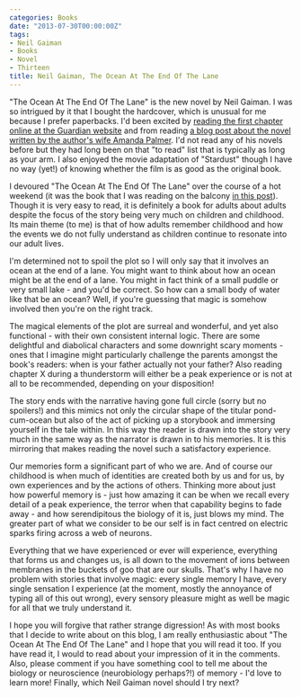 ```yaml
---
categories: Books
date: "2013-07-30T00:00:00Z"
tags:
- Neil Gaiman
- Books
- Novel
- Thirteen
title: Neil Gaiman, The Ocean At The End Of The Lane
---
```


"The Ocean At The End Of The Lane" is the new novel by Neil Gaiman. I was so intrigued by it that I bought the hardcover, which is unusual for me because I prefer paperbacks. I'd been excited by [reading the first chapter online at the Guardian website](http://www.theguardian.com/books/2013/jun/10/extract-ocean-end-lane-neil-gaiman) and from reading [a blog post about the novel written by the author's wife Amanda Palmer](http://amandapalmer.net/blog/20130618/). I'd not read any of his novels before but they had long been on that "to read" list that is typically as long as your arm. I also enjoyed the movie adaptation of "Stardust" though I have no way (yet!) of knowing whether the film is as good as the original book.

I devoured "The Ocean At The End Of The Lane" over the course of a hot weekend (it was the book that I was reading on the balcony [in this post](from-the-balcony)). Though it is very easy to read, it is definitely a book for adults about adults despite the focus of the story being very much on children and childhood. Its main theme (to me) is that of how adults remember childhood and how the events we do not fully understand as children continue to resonate into our adult lives.

I'm determined not to spoil the plot so I will only say that it involves an ocean at the end of a lane. You might want to think about how an ocean might be at the end of a lane. You might in fact think of a small puddle or very small lake - and you'd be correct. So how can a small body of water like that be an ocean? Well, if you're guessing that magic is somehow involved then you're on the right track.

The magical elements of the plot are surreal and wonderful, and yet also functional - with their own consistent internal logic. There are some delightful and diabolical characters and some downright scary moments - ones that I imagine might particularly challenge the parents amongst the book's readers: when is your father actually not your father? Also reading chapter X during a thunderstorm will either be a peak experience or is not at all to be recommended, depending on your disposition!

The story ends with the narrative having gone full circle (sorry but no spoilers!) and this mimics not only the circular shape of the titular pond-cum-ocean but also of the act of picking up a storybook and immersing yourself in the tale within. In this way the reader is drawn into the story very much in the same way as the narrator is drawn in to his memories. It is this mirroring that makes reading the novel such a satisfactory experience.

Our memories form a significant part of who we are. And of course our childhood is when much of identities are created both by us and for us, by own experiences and by the actions of others. Thinking more about just how powerful memory is - just how amazing it can be when we recall every detail of a peak experience, the terror when that capability begins to fade away - and how serendipitous the biology of it is, just blows my mind. The greater part of what we consider to be our self is in fact centred on electric sparks firing across a web of neurons.

Everything that we have experienced or ever will experience, everything that forms us and changes us, is all down to the movement of ions between membranes in the buckets of goo that are our skulls. That's why I have no problem with stories that involve magic: every single memory I have, every single sensation I experience (at the moment, mostly the annoyance of typing all of this out wrong), every sensory pleasure might as well be magic for all that we truly understand it.

I hope you will forgive that rather strange digression! As with most books that I decide to write about on this blog, I am really enthusiastic about "The Ocean At The End Of The Lane" and I hope that you will read it too. If you have read it, I would to read about your impression of it in the comments. Also, please comment if you have something cool to tell me about the biology or neuroscience (neurobiology perhaps?!) of memory - I'd love to learn more! Finally, which Neil Gaiman novel should I try next?
